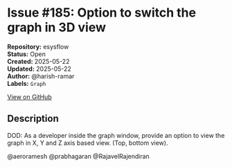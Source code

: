 # Issue #185: Option to switch the graph in 3D view

**Repository:** esysflow  
**Status:** Open  
**Created:** 2025-05-22  
**Updated:** 2025-05-22  
**Author:** @harish-ramar  
**Labels:** `Graph`  

[View on GitHub](https://github.com/Simtestlab/esysflow/issues/185)

## Description

DOD: As a developer inside the graph window, provide an option to view the graph in X, Y and Z axis based view. (Top, bottom view).

@aeroramesh @prabhagaran @RajavelRajendiran 